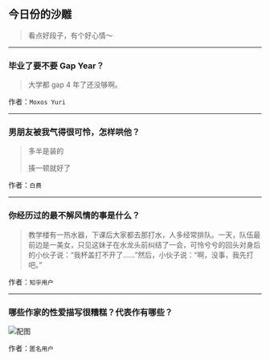 ## 今日份的沙雕

> 看点好段子，有个好心情～


 
---

### 毕业了要不要 Gap Year？

> 大学都 gap 4 年了还没够啊。


作者：`Moxos Yuri`

---

### 男朋友被我气得很可怜，怎样哄他？

> 多半是装的
> 
> 揍一顿就好了


作者：`白费`

---

### 你经历过的最不解风情的事是什么？

> 教学楼有一热水器，下课后大家都去那打水，人多经常排队。一天，队伍最前边是一美女，只见这妹子在水龙头前纠结了一会，可怜兮兮的回头对身后的小伙子说：“我杯盖打不开了……”然后，小伙子说：“啊，没事，我先打吧。”


作者：`知乎用户`

---

### 哪些作家的性爱描写很糟糕？代表作有哪些？

> 



![配图](https://pic3.zhimg.com/883fac98e0fb920badfd387226caacce_b.jpg)


作者：`匿名用户`